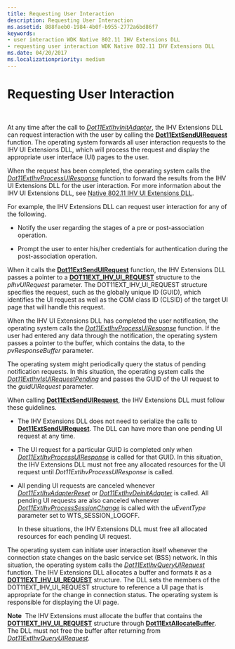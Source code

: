 ```yaml
---
title: Requesting User Interaction
description: Requesting User Interaction
ms.assetid: 888faeb0-1984-4b0f-b955-2772a6bd86f7
keywords:
- user interaction WDK Native 802.11 IHV Extensions DLL
- requesting user interaction WDK Native 802.11 IHV Extensions DLL
ms.date: 04/20/2017
ms.localizationpriority: medium
---
```


# Requesting User Interaction




 

At any time after the call to [*Dot11ExtIhvInitAdapter*](https://docs.microsoft.com/windows-hardware/drivers/ddi/wlanihv/nc-wlanihv-dot11extihv_init_adapter), the IHV Extensions DLL can request interaction with the user by calling the [**Dot11ExtSendUIRequest**](https://docs.microsoft.com/windows-hardware/drivers/ddi/wlanihv/nc-wlanihv-dot11ext_send_ui_request) function. The operating system forwards all user interaction requests to the IHV UI Extensions DLL, which will process the request and display the appropriate user interface (UI) pages to the user.

When the request has been completed, the operating system calls the [*Dot11ExtIhvProcessUIResponse*](https://docs.microsoft.com/windows-hardware/drivers/ddi/wlanihv/nc-wlanihv-dot11extihv_process_ui_response) function to forward the results from the IHV UI Extensions DLL for the user interaction. For more information about the IHV UI Extensions DLL, see [Native 802.11 IHV UI Extensions DLL](native-802-11-ihv-ui-extensions-dll2.md).

For example, the IHV Extensions DLL can request user interaction for any of the following.

-   Notify the user regarding the stages of a pre or post-association operation.

-   Prompt the user to enter his/her credentials for authentication during the post-association operation.

When it calls the [**Dot11ExtSendUIRequest**](https://docs.microsoft.com/windows-hardware/drivers/ddi/wlanihv/nc-wlanihv-dot11ext_send_ui_request) function, the IHV Extensions DLL passes a pointer to a [**DOT11EXT\_IHV\_UI\_REQUEST**](https://docs.microsoft.com/windows-hardware/drivers/ddi/wlanihv/ns-wlanihv-_dot11ext_ihv_ui_request) structure to the *pIhvUIRequest* parameter. The DOT11EXT\_IHV\_UI\_REQUEST structure specifies the request, such as the globally unique ID (GUID), which identifies the UI request as well as the COM class ID (CLSID) of the target UI page that will handle this request.

When the IHV UI Extensions DLL has completed the user notification, the operating system calls the [*Dot11ExtIhvProcessUIResponse*](https://docs.microsoft.com/windows-hardware/drivers/ddi/wlanihv/nc-wlanihv-dot11extihv_process_ui_response) function. If the user had entered any data through the notification, the operating system passes a pointer to the buffer, which contains the data, to the *pvResponseBuffer* parameter.

The operating system might periodically query the status of pending notification requests. In this situation, the operating system calls the [*Dot11ExtIhvIsUIRequestPending*](https://docs.microsoft.com/windows-hardware/drivers/ddi/wlanihv/nc-wlanihv-dot11extihv_is_ui_request_pending) and passes the GUID of the UI request to the *guidUIRequest* parameter.

When calling [**Dot11ExtSendUIRequest**](https://docs.microsoft.com/windows-hardware/drivers/ddi/wlanihv/nc-wlanihv-dot11ext_send_ui_request), the IHV Extensions DLL must follow these guidelines.

-   The IHV Extensions DLL does not need to serialize the calls to [**Dot11ExtSendUIRequest**](https://docs.microsoft.com/windows-hardware/drivers/ddi/wlanihv/nc-wlanihv-dot11ext_send_ui_request). The DLL can have more than one pending UI request at any time.

-   The UI request for a particular GUID is completed only when [*Dot11ExtIhvProcessUIResponse*](https://docs.microsoft.com/windows-hardware/drivers/ddi/wlanihv/nc-wlanihv-dot11extihv_process_ui_response) is called for that GUID. In this situation, the IHV Extensions DLL must not free any allocated resources for the UI request until *Dot11ExtIhvProcessUIResponse* is called.

-   All pending UI requests are canceled whenever [*Dot11ExtIhvAdapterReset*](https://docs.microsoft.com/windows-hardware/drivers/ddi/wlanihv/nc-wlanihv-dot11extihv_adapter_reset) or [*Dot11ExtIhvDeinitAdapter*](https://docs.microsoft.com/windows-hardware/drivers/ddi/wlanihv/nc-wlanihv-dot11extihv_deinit_adapter) is called. All pending UI requests are also canceled whenever [*Dot11ExtIhvProcessSessionChange*](https://docs.microsoft.com/windows-hardware/drivers/ddi/wlanihv/nc-wlanihv-dot11extihv_process_session_change) is called with the *uEventType* parameter set to WTS\_SESSION\_LOGOFF.

    In these situations, the IHV Extensions DLL must free all allocated resources for each pending UI request.

The operating system can initiate user interaction itself whenever the connection state changes on the basic service set (BSS) network. In this situation, the operating system calls the [*Dot11ExtIhvQueryUIRequest*](https://docs.microsoft.com/windows-hardware/drivers/ddi/wlanihv/nc-wlanihv-dot11extihv_query_ui_request) function. The IHV Extensions DLL allocates a buffer and formats it as a [**DOT11EXT\_IHV\_UI\_REQUEST**](https://docs.microsoft.com/windows-hardware/drivers/ddi/wlanihv/ns-wlanihv-_dot11ext_ihv_ui_request) structure. The DLL sets the members of the DOT11EXT\_IHV\_UI\_REQUEST structure to reference a UI page that is appropriate for the change in connection status. The operating system is responsible for displaying the UI page.

**Note**  The IHV Extensions must allocate the buffer that contains the [**DOT11EXT\_IHV\_UI\_REQUEST**](https://docs.microsoft.com/windows-hardware/drivers/ddi/wlanihv/ns-wlanihv-_dot11ext_ihv_ui_request) structure through [**Dot11ExtAllocateBuffer**](https://docs.microsoft.com/windows-hardware/drivers/ddi/wlanihv/nc-wlanihv-dot11ext_allocate_buffer). The DLL must not free the buffer after returning from [*Dot11ExtIhvQueryUIRequest*](https://docs.microsoft.com/windows-hardware/drivers/ddi/wlanihv/nc-wlanihv-dot11extihv_query_ui_request).

 

 

 





